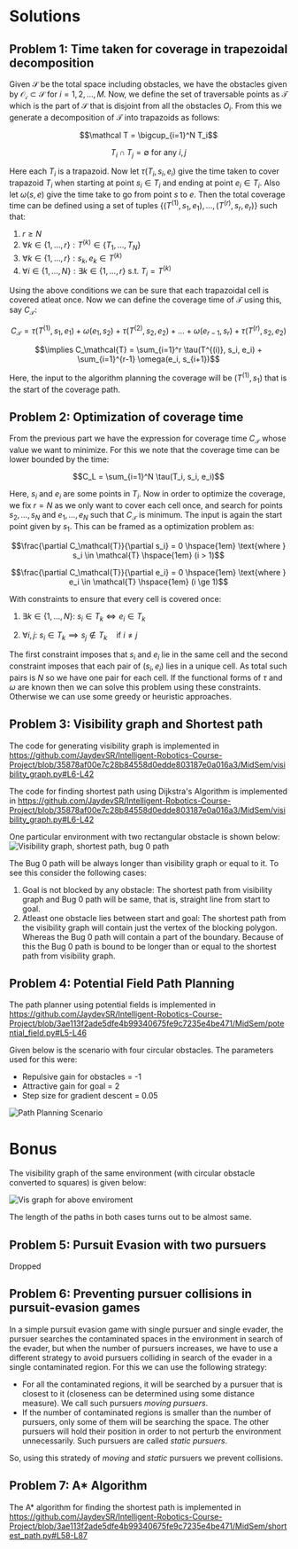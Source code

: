# Solutions

## Problem 1: Time taken for coverage in trapezoidal decomposition
Given $\mathcal{S}$ be the total space including obstacles, we have the obstacles given by $\mathcal{O_i} \subset \mathcal{S}$ for $i = 1, 2, \dots, M$. Now, we define the set of traversable points as $\mathcal{T}$ which is the part of $\mathcal{S}$ that is disjoint from all the obstacles $O_i$. From this we generate a decomposition of $\mathcal T$ into trapazoids as follows:

$$\mathcal T = \bigcup_{i=1}^N T_i$$

$$T_i\cap T_j = \emptyset \text{ for any } i, j$$

Here each $T_i$ is a trapazoid. Now let $\tau(T_i, s_i, e_i)$ give the time taken to cover trapazoid $T_i$ when starting at point $s_i \in T_i$ and ending at point $e_i \in T_i$. Also let $\omega(s, e)$ give the time take to go from point $s$ to $e$. Then the total coverage time can be defined using a set of tuples $\{(T^{(1)}, s_1, e_1), \dots, (T^{(r)}, s_r, e_r) \}$ such that:
1. $r \ge N$
2. $\forall k \in \{1, \dots, r\}: T^{(k)} \in \{ T_1, \dots, T_N \}$
3. $\forall k \in \{1, \dots, r\}: s_k, e_k \in T^{(k)}$
4. $\forall i \in \{1, \dots, N\}: \exists k \in \{1, \dots, r\} \ \text{s.t.} \ T_i = T^{(k)}$

Using the above conditions we can be sure that each trapazoidal cell is covered atleat once. Now we can define the coverage time of $\mathcal T$ using this, say $C_\mathcal{T}$:

$$C_\mathcal{T} = \tau(T^{(1)}, s_1, e_1) + \omega(e_1, s_2) + \tau(T^{(2)}, s_2, e_2) + \dots + \omega(e_{r-1}, s_r) + \tau(T^{(r)}, s_2, e_2)$$

$$\implies C_\mathcal{T} = \sum_{i=1}^r \tau(T^{(i)}, s_i, e_i) + \sum_{i=1}^{r-1} \omega(e_i, s_{i+1})$$

Here, the input to the algorithm planning the coverage will be $(T^{(1)}, s_1)$ that is the start of the coverage path.


## Problem 2: Optimization of coverage time

From the previous part we have the expression for coverage time $C_\mathcal{T}$ whose value we want to minimize. For this we note that the coverage time can be lower bounded by the time:

$$C_L = \sum_{i=1}^N \tau(T_i, s_i, e_i)$$

Here, $s_i$ and $e_i$ are some points in $T_i$. Now in order to optimize the coverage, we fix $r=N$ as we only want to cover each cell once, and search for points $s_2, \dots, s_N$ and $e_1, \dots, e_N$ such that $C_\mathcal{T}$ is minimum. The input is again the start point given by $s_1$. This can be framed as a optimization problem as:

$$\frac{\partial C_\mathcal{T}}{\partial s_i} = 0 \hspace{1em} \text{where } s_i \in \mathcal{T} \hspace{1em} (i > 1)$$

$$\frac{\partial C_\mathcal{T}}{\partial e_i} = 0 \hspace{1em} \text{where } e_i \in \mathcal{T} \hspace{1em} (i \ge 1)$$

With constraints to ensure that every cell is covered once:
1. $\exists k \in \{1, \dots, N\}:\ s_i \in T_k \iff e_i \in T_k$

2. $\forall i,j :\ s_i \in T_k \implies s_j \notin T_k \hspace{1em} \text{if } i \ne j$

The first constraint imposes that $s_i$ and $e_i$ lie in the same cell and the second constraint imposes that each pair of $(s_i, e_i)$ lies in a unique cell. As total such pairs is $N$ so we have one pair for each cell. If the functional forms of $\tau$ and $\omega$ are known then we can solve this problem using these constraints. Otherwise we can use some greedy or heuristic approaches.

## Problem 3: Visibility graph and Shortest path
The code for generating visibility graph is implemented in https://github.com/JaydevSR/Intelligent-Robotics-Course-Project/blob/35878af00e7c28b84558d0edde803187e0a016a3/MidSem/visibility_graph.py#L6-L42

The code for finding shortest path using Dijkstra's Algorithm is implemented in https://github.com/JaydevSR/Intelligent-Robotics-Course-Project/blob/35878af00e7c28b84558d0edde803187e0a016a3/MidSem/visibility_graph.py#L6-L42

One particular environment with two rectangular obstacle is shown below:
![Visibility graph, shortest path, bug 0 path](https://github.com/JaydevSR/Intelligent-Robotics-Course-Project/blob/main/MidSem/plots/visibility_graph.png?raw=true)

The Bug 0 path will be always longer than visibility graph or equal to it. To see this consider the following cases:
1. Goal is not blocked by any obstacle: The shortest path from visibility graph and Bug 0 path will be same, that is, straight line from start to goal.
2. Atleast one obstacle lies between start and goal: The shortest path from the visibility graph will contain just the vertex of the blocking polygon. Whereas the Bug 0 path will contain a part of the boundary. Because of this the Bug 0 path is bound to be longer than or equal to the shortest path from visibility graph.

## Problem 4: Potential Field Path Planning

The path planner using potential fields is implemented in https://github.com/JaydevSR/Intelligent-Robotics-Course-Project/blob/3ae113f2ade5dfe4b99340675fe9c7235e4be471/MidSem/potential_field.py#L5-L46

Given below is the scenario with four circular obstacles. The parameters used for this were:

* Repulsive gain for obstacles = -1
* Attractive gain for goal = 2
* Step size for gradient descent = 0.05

![Path Planning Scenario](https://github.com/JaydevSR/Intelligent-Robotics-Course-Project/blob/main/MidSem/plots/potential_field_scenario.png?raw=true)

# Bonus

The visibility graph of the same environment (with circular obstacle converted to squares) is given below:

![Vis graph for above enviroment](https://github.com/JaydevSR/Intelligent-Robotics-Course-Project/blob/main/MidSem/plots/potential_field_scenario_visgraph.png?raw=true)

The length of the paths in both cases turns out to be almost same.

## Problem 5: Pursuit Evasion with two pursuers

Dropped

## Problem 6: Preventing pursuer collisions in pursuit-evasion games

In a simple pursuit evasion game with single pursuer and single evader, the pursuer searches the contaminated spaces in the environment in search of the evader, but when the number of pursuers increases, we have to use a different strategy to avoid pursuers colliding in search of the evader in a single contaminated region. For this we can use the following strategy:
* For all the contaminated regions, it will be searched by a pursuer that is closest to it (closeness can be determined using some distance measure). We call such pursuers *moving pursuers*.
* If the number of contaminated regions is smaller than the number of pursuers, only some of them will be searching the space. The other pursuers will hold their position in order to not perturb the environment unnecessarily. Such pursuers are called *static pursuers*.

So, using this stratedy of *moving* and *static* pursuers we prevent collisions.

## Problem 7: A* Algorithm

The A* algorithm for finding the shortest path is implemented in https://github.com/JaydevSR/Intelligent-Robotics-Course-Project/blob/3ae113f2ade5dfe4b99340675fe9c7235e4be471/MidSem/shortest_path.py#L58-L87
